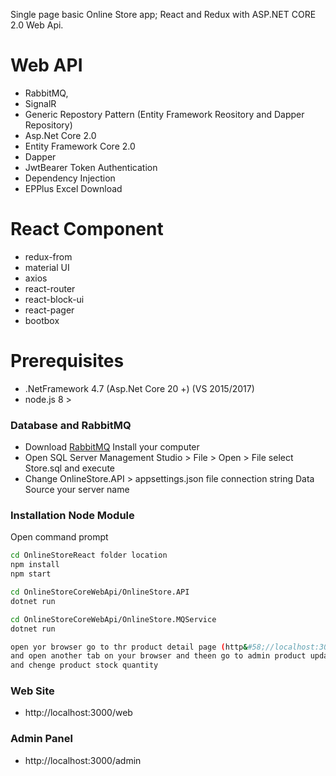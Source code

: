 Single page basic Online Store app; React and Redux with ASP.NET CORE 2.0 Web Api.

# Web API
- RabbitMQ,
- SignalR
- Generic Repostory Pattern (Entity Framework Reository and Dapper Repository)
- Asp.Net Core 2.0
- Entity Framework Core 2.0
- Dapper
- JwtBearer Token Authentication
- Dependency Injection
- EPPlus Excel Download

# React Component
  - redux-from
  - material UI
  - axios
  - react-router
  - react-block-ui
  - react-pager
  - bootbox

# Prerequisites
  
  - .NetFramework 4.7 (Asp.Net Core 20 +) (VS 2015/2017)  
  - node.js 8 >

### Database and RabbitMQ

* Download [RabbitMQ](https://www.rabbitmq.com/download.html) Install your computer
* Open SQL Server Management Studio > File > Open > File  select Store.sql and execute
* Change OnlineStore.API > appsettings.json file connection string Data Source your server name

### Installation Node Module

Open command prompt

```sh
cd OnlineStoreReact folder location
npm install 
npm start

cd OnlineStoreCoreWebApi/OnlineStore.API
dotnet run

cd OnlineStoreCoreWebApi/OnlineStore.MQService
dotnet run

open yor browser go to thr product detail page (http&#58;//localhost:3000/web/products)
and open another tab on your browser and theen go to admin product update page (http&#58;//localhost:3000/admin)
and chenge product stock quantity


```
### Web Site
- http&#58;//localhost:3000/web

### Admin Panel
- http&#58;//localhost:3000/admin
